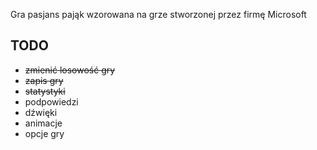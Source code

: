 Gra pasjans pająk wzorowana na grze stworzonej przez firmę Microsoft

TODO
-
- ~~zmienić losowość gry~~
- ~~zapis gry~~
- ~~statystyki~~
- podpowiedzi
- dźwięki
- animacje
- opcje gry

